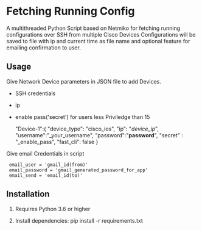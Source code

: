 # Fetching Running Config

A multithreaded Python Script based on Netmiko for fetching running configurations over SSH from multiple Cisco Devices
Configurations will be saved to file with ip and current time as file name
and optional feature for emailing confirmation to user.

  ## Usage
Give Network Device parameters in JSON file to add Devices.
- SSH credentials
- ip
- enable pass('secret') for users less Priviledge than 15

   "Device-1":{
        "device_type": "cisco_ios",
        "ip": "_device_ip_",
        "username":"_your_username",
        "password":"__password__",
        "secret" : "_enable_pass",
        "fast_cli": false
      }
      
   
Give email Credentials in script


     email_user = 'gmail_id(from)'
     email_password = 'gmail_generated_password_for_app'
     email_send = 'email_id(to)'

  ## Installation

1. Requires Python 3.6 or higher

2. Install dependencies: 
    pip install -r requirements.txt
